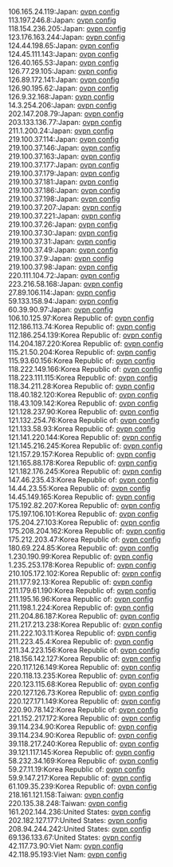 106.165.24.119:Japan: [ovpn config](vpn/106_165_24_119.ovpn)  
113.197.246.8:Japan: [ovpn config](vpn/113_197_246_8.ovpn)  
118.154.236.205:Japan: [ovpn config](vpn/118_154_236_205.ovpn)  
123.176.163.244:Japan: [ovpn config](vpn/123_176_163_244.ovpn)  
124.44.198.65:Japan: [ovpn config](vpn/124_44_198_65.ovpn)  
124.45.111.143:Japan: [ovpn config](vpn/124_45_111_143.ovpn)  
126.40.165.53:Japan: [ovpn config](vpn/126_40_165_53.ovpn)  
126.77.29.105:Japan: [ovpn config](vpn/126_77_29_105.ovpn)  
126.89.172.141:Japan: [ovpn config](vpn/126_89_172_141.ovpn)  
126.90.195.62:Japan: [ovpn config](vpn/126_90_195_62.ovpn)  
126.9.32.168:Japan: [ovpn config](vpn/126_9_32_168.ovpn)  
14.3.254.206:Japan: [ovpn config](vpn/14_3_254_206.ovpn)  
202.147.208.79:Japan: [ovpn config](vpn/202_147_208_79.ovpn)  
203.133.136.77:Japan: [ovpn config](vpn/203_133_136_77.ovpn)  
211.1.200.24:Japan: [ovpn config](vpn/211_1_200_24.ovpn)  
219.100.37.114:Japan: [ovpn config](vpn/219_100_37_114.ovpn)  
219.100.37.146:Japan: [ovpn config](vpn/219_100_37_146.ovpn)  
219.100.37.163:Japan: [ovpn config](vpn/219_100_37_163.ovpn)  
219.100.37.177:Japan: [ovpn config](vpn/219_100_37_177.ovpn)  
219.100.37.179:Japan: [ovpn config](vpn/219_100_37_179.ovpn)  
219.100.37.181:Japan: [ovpn config](vpn/219_100_37_181.ovpn)  
219.100.37.186:Japan: [ovpn config](vpn/219_100_37_186.ovpn)  
219.100.37.198:Japan: [ovpn config](vpn/219_100_37_198.ovpn)  
219.100.37.207:Japan: [ovpn config](vpn/219_100_37_207.ovpn)  
219.100.37.221:Japan: [ovpn config](vpn/219_100_37_221.ovpn)  
219.100.37.26:Japan: [ovpn config](vpn/219_100_37_26.ovpn)  
219.100.37.30:Japan: [ovpn config](vpn/219_100_37_30.ovpn)  
219.100.37.31:Japan: [ovpn config](vpn/219_100_37_31.ovpn)  
219.100.37.49:Japan: [ovpn config](vpn/219_100_37_49.ovpn)  
219.100.37.9:Japan: [ovpn config](vpn/219_100_37_9.ovpn)  
219.100.37.98:Japan: [ovpn config](vpn/219_100_37_98.ovpn)  
220.111.104.72:Japan: [ovpn config](vpn/220_111_104_72.ovpn)  
223.216.58.168:Japan: [ovpn config](vpn/223_216_58_168.ovpn)  
27.89.106.114:Japan: [ovpn config](vpn/27_89_106_114.ovpn)  
59.133.158.94:Japan: [ovpn config](vpn/59_133_158_94.ovpn)  
60.39.90.97:Japan: [ovpn config](vpn/60_39_90_97.ovpn)  
106.10.125.97:Korea Republic of: [ovpn config](vpn/106_10_125_97.ovpn)  
112.186.113.74:Korea Republic of: [ovpn config](vpn/112_186_113_74.ovpn)  
112.186.254.139:Korea Republic of: [ovpn config](vpn/112_186_254_139.ovpn)  
114.204.187.220:Korea Republic of: [ovpn config](vpn/114_204_187_220.ovpn)  
115.21.50.204:Korea Republic of: [ovpn config](vpn/115_21_50_204.ovpn)  
115.93.60.156:Korea Republic of: [ovpn config](vpn/115_93_60_156.ovpn)  
118.222.149.166:Korea Republic of: [ovpn config](vpn/118_222_149_166.ovpn)  
118.223.111.115:Korea Republic of: [ovpn config](vpn/118_223_111_115.ovpn)  
118.34.211.28:Korea Republic of: [ovpn config](vpn/118_34_211_28.ovpn)  
118.40.182.120:Korea Republic of: [ovpn config](vpn/118_40_182_120.ovpn)  
118.43.109.142:Korea Republic of: [ovpn config](vpn/118_43_109_142.ovpn)  
121.128.237.90:Korea Republic of: [ovpn config](vpn/121_128_237_90.ovpn)  
121.132.254.76:Korea Republic of: [ovpn config](vpn/121_132_254_76.ovpn)  
121.133.58.93:Korea Republic of: [ovpn config](vpn/121_133_58_93.ovpn)  
121.141.220.144:Korea Republic of: [ovpn config](vpn/121_141_220_144.ovpn)  
121.145.216.245:Korea Republic of: [ovpn config](vpn/121_145_216_245.ovpn)  
121.157.29.157:Korea Republic of: [ovpn config](vpn/121_157_29_157.ovpn)  
121.165.88.178:Korea Republic of: [ovpn config](vpn/121_165_88_178.ovpn)  
121.182.176.245:Korea Republic of: [ovpn config](vpn/121_182_176_245.ovpn)  
147.46.235.43:Korea Republic of: [ovpn config](vpn/147_46_235_43.ovpn)  
14.44.23.55:Korea Republic of: [ovpn config](vpn/14_44_23_55.ovpn)  
14.45.149.165:Korea Republic of: [ovpn config](vpn/14_45_149_165.ovpn)  
175.192.82.207:Korea Republic of: [ovpn config](vpn/175_192_82_207.ovpn)  
175.197.106.101:Korea Republic of: [ovpn config](vpn/175_197_106_101.ovpn)  
175.204.27.103:Korea Republic of: [ovpn config](vpn/175_204_27_103.ovpn)  
175.208.204.162:Korea Republic of: [ovpn config](vpn/175_208_204_162.ovpn)  
175.212.203.47:Korea Republic of: [ovpn config](vpn/175_212_203_47.ovpn)  
180.69.224.85:Korea Republic of: [ovpn config](vpn/180_69_224_85.ovpn)  
1.230.190.99:Korea Republic of: [ovpn config](vpn/1_230_190_99.ovpn)  
1.235.253.178:Korea Republic of: [ovpn config](vpn/1_235_253_178.ovpn)  
210.105.172.102:Korea Republic of: [ovpn config](vpn/210_105_172_102.ovpn)  
211.177.92.13:Korea Republic of: [ovpn config](vpn/211_177_92_13.ovpn)  
211.179.61.190:Korea Republic of: [ovpn config](vpn/211_179_61_190.ovpn)  
211.195.16.96:Korea Republic of: [ovpn config](vpn/211_195_16_96.ovpn)  
211.198.1.224:Korea Republic of: [ovpn config](vpn/211_198_1_224.ovpn)  
211.204.86.187:Korea Republic of: [ovpn config](vpn/211_204_86_187.ovpn)  
211.217.213.238:Korea Republic of: [ovpn config](vpn/211_217_213_238.ovpn)  
211.222.103.11:Korea Republic of: [ovpn config](vpn/211_222_103_11.ovpn)  
211.223.45.4:Korea Republic of: [ovpn config](vpn/211_223_45_4.ovpn)  
211.34.223.156:Korea Republic of: [ovpn config](vpn/211_34_223_156.ovpn)  
218.156.142.127:Korea Republic of: [ovpn config](vpn/218_156_142_127.ovpn)  
220.117.126.149:Korea Republic of: [ovpn config](vpn/220_117_126_149.ovpn)  
220.118.13.235:Korea Republic of: [ovpn config](vpn/220_118_13_235.ovpn)  
220.123.115.68:Korea Republic of: [ovpn config](vpn/220_123_115_68.ovpn)  
220.127.126.73:Korea Republic of: [ovpn config](vpn/220_127_126_73.ovpn)  
220.127.171.149:Korea Republic of: [ovpn config](vpn/220_127_171_149.ovpn)  
220.90.78.142:Korea Republic of: [ovpn config](vpn/220_90_78_142.ovpn)  
221.152.217.172:Korea Republic of: [ovpn config](vpn/221_152_217_172.ovpn)  
39.114.234.90:Korea Republic of: [ovpn config](vpn/39_114_234_90.ovpn)  
39.114.234.90:Korea Republic of: [ovpn config](vpn/39_114_234_90.ovpn)  
39.118.217.240:Korea Republic of: [ovpn config](vpn/39_118_217_240.ovpn)  
39.121.117.145:Korea Republic of: [ovpn config](vpn/39_121_117_145.ovpn)  
58.232.34.169:Korea Republic of: [ovpn config](vpn/58_232_34_169.ovpn)  
59.27.11.19:Korea Republic of: [ovpn config](vpn/59_27_11_19.ovpn)  
59.9.147.217:Korea Republic of: [ovpn config](vpn/59_9_147_217.ovpn)  
61.109.35.239:Korea Republic of: [ovpn config](vpn/61_109_35_239.ovpn)  
218.161.121.158:Taiwan: [ovpn config](vpn/218_161_121_158.ovpn)  
220.135.38.248:Taiwan: [ovpn config](vpn/220_135_38_248.ovpn)  
161.202.144.236:United States: [ovpn config](vpn/161_202_144_236.ovpn)  
202.182.127.177:United States: [ovpn config](vpn/202_182_127_177.ovpn)  
208.94.244.242:United States: [ovpn config](vpn/208_94_244_242.ovpn)  
69.136.133.67:United States: [ovpn config](vpn/69_136_133_67.ovpn)  
42.117.73.90:Viet Nam: [ovpn config](vpn/42_117_73_90.ovpn)  
42.118.95.193:Viet Nam: [ovpn config](vpn/42_118_95_193.ovpn)  
